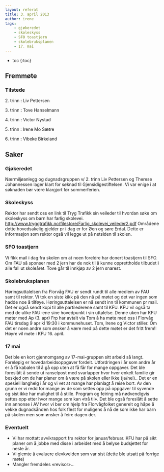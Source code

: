 ```yaml
---
layout: referat
title: 3. april 2013
author: irene
tags:
    - gjøkeredet
    - skoleskyss
    - SFO toastjern
    - skolebruksplanen
    - 17. mai
---
```



* toc
{:toc}

Fremmøte
--------

### Tilstede

2\. trinn
: Liv Pettersen

3\. trinn
: Tove Hanselmann

4\. trinn
: Victor Nystad

5\. trinn
: Irene Mo Sætre

6\. trinn
: Vibeke Birkeland


Saker
-----

### Gjøkeredet

Nærmiljøanlegg og dugnadsgruppen v/ 2. trinn Liv Pettersen og Therese
Johannessen lager klart for søknad til Gjensidigestiftelsen. Vi var
enige i at søknaden bør være klargjort før sommerferien.

### Skoleskyss

Rektor har sendt oss en link til Tryg Trafikk sin veileder til hvordan
søke om skoleskyss om barn har farlig skolevei.
<http://www.tryggtrafikk.no/filestore/Farlig_skolevei_veileder2.pdf>
Områdene dette hovedsakelig gjelder pr i dag er for Øen og søre Erdal.
Dette er informasjon som rektor også vil legge ut på netsiden til
skolen.

### SFO toastjern

Vi fikk mail i dag fra skolen om at noen foreldre har donert toastjern
til SFO. Om FAU så sponser med 2 jern har de nok til å kunne
opprettholde tilbudet i alle fall ut skoleåret. Tove går til innkjøp av
2 jern snarest.

### Skolebruksplanen

Høringsuttalelsen fra Florvåg FAU er sendt rundt til alle medlem av FAU
samt til rektor. Vi tok en siste kikk på den nå på møtet og det var
ingen som hadde noe å tilføye. Høringsuttalelsen er nå sendt inn til
kommunen pr mail. Det er også sendt kopi til alle partilederene samt til
KFU. KFU vil også ta med de ulike FAU-ene sine hovedpunkt i sin
uttalelse. Denne uken har KFU møter med Ap (3. apr) Frp har avtalt via
Tom å ha møte med oss i Florvåg FAU tirsdag 9 apr kl 19:30 i
kommunehuset. Tom, Irene og Victor stiller. Om det er noen andre som
ønsker å være med på dette møtet er det fritt frem!! Høyre vil møte i
KFU 16. april.

### 17 mai

Det ble en kort gjennomgang av 17-mai-gruppen sitt arbeid så langt.
Foreløpig er hovedarbeidsoppgaver fordelt. Utfordringen i år som andre
år er å få kabalen til å gå opp uten at få får for mange oppgaver. Det
ble foreslått å sende ut ranselpost med svarlapper hvor hver enkelt
familie gir beskjed om de har planer om å være på skolen eller ikke
(ja/nei).. Det er en spesiell langhelg i år og vi vet at mange har
planlagt å reise bort. Av den grunn er vi redd for mange av de som
settes opp på oppgaver til syvende og sist ikke har mulighet til å
stille. Program og feiring må nødvendigvis settes opp etter hvor mange
som kan «trå til». Det ble også foreslått å sette inn annonse i AV hvor
vi ber om hjelp fra Florvågfolket generelt og håpe å vekke dugnadsånden
hos folk flest for muligens å nå de som ikke har barn på skolen men som
ønsker å feire dagen der.

### Eventuelt

-   Vi har mottatt avvikrapport fra rektor for januar/februar. KFU har
    på sikt planer om å jobbe med disse i arbeidet med å belyse
    budsjettet for neste år.
-   Vi glemte å evaluere elevkvelden som var sist (dette ble utsatt på
    forrige møte)
-   Mangler fremdeles «revisor»…
